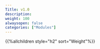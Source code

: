 ```yaml
---
Title: v1.0
description:
weight: 100
alwaysopen: false
categories: ["Modules"]
---
```

{{%allchildren style="h2" sort="Weight"%}}
